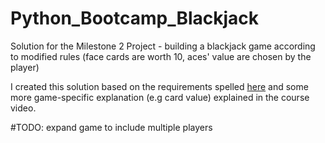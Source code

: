 # Python_Bootcamp_Blackjack
Solution for the Milestone 2 Project - building a blackjack game according to modified rules (face cards are worth 10, aces' value are chosen by the player)

I created this solution based on the requirements spelled [here](https://github.com/Frankie-Ciancy/Complete-Python-3-Bootcamp/blob/master/08-Milestone%20Project%20-%202/01-Milestone%20Project%202%20-%20Assignment.ipynb) and some more game-specific explanation (e.g card value) explained in the course video. 

#TODO: expand game to include multiple players

